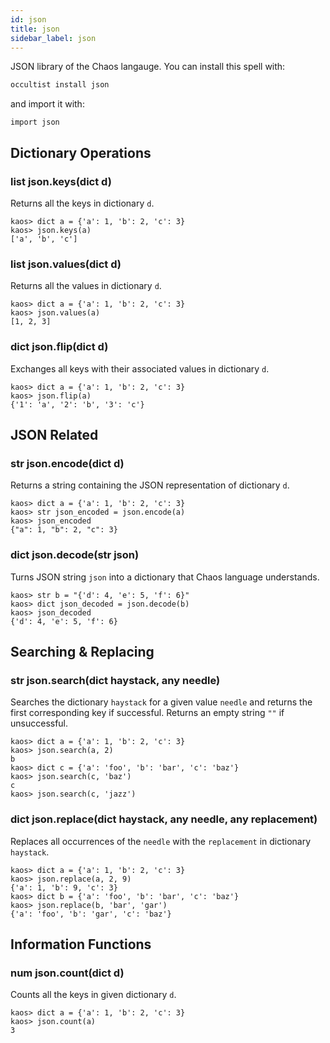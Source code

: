 ```yaml
---
id: json
title: json
sidebar_label: json
---
```


JSON library of the Chaos langauge. You can install this spell with:

```bash
occultist install json
```

and import it with:

```chaos
import json
```

## Dictionary Operations

### list json.keys(dict d)

Returns all the keys in dictionary `d`.

```chaos
kaos> dict a = {'a': 1, 'b': 2, 'c': 3}
kaos> json.keys(a)
['a', 'b', 'c']
```

### list json.values(dict d)

Returns all the values in dictionary `d`.

```chaos
kaos> dict a = {'a': 1, 'b': 2, 'c': 3}
kaos> json.values(a)
[1, 2, 3]
```

### dict json.flip(dict d)

Exchanges all keys with their associated values in dictionary `d`.

```chaos
kaos> dict a = {'a': 1, 'b': 2, 'c': 3}
kaos> json.flip(a)
{'1': 'a', '2': 'b', '3': 'c'}
```

## JSON Related

### str json.encode(dict d)

Returns a string containing the JSON representation of dictionary `d`.

```chaos
kaos> dict a = {'a': 1, 'b': 2, 'c': 3}
kaos> str json_encoded = json.encode(a)
kaos> json_encoded
{"a": 1, "b": 2, "c": 3}
```

### dict json.decode(str json)

Turns JSON string `json` into a dictionary that Chaos language understands.

```chaos
kaos> str b = "{'d': 4, 'e': 5, 'f': 6}"
kaos> dict json_decoded = json.decode(b)
kaos> json_decoded
{'d': 4, 'e': 5, 'f': 6}
```

## Searching & Replacing

### str json.search(dict haystack, any needle)

Searches the dictionary `haystack` for a given value `needle` and returns the first corresponding key if successful. Returns an empty string `""` if unsuccessful.

```chaos
kaos> dict a = {'a': 1, 'b': 2, 'c': 3}
kaos> json.search(a, 2)
b
kaos> dict c = {'a': 'foo', 'b': 'bar', 'c': 'baz'}
kaos> json.search(c, 'baz')
c
kaos> json.search(c, 'jazz')

```

### dict json.replace(dict haystack, any needle, any replacement)

Replaces all occurrences of the `needle` with the `replacement` in dictionary `haystack`.

```chaos
kaos> dict a = {'a': 1, 'b': 2, 'c': 3}
kaos> json.replace(a, 2, 9)
{'a': 1, 'b': 9, 'c': 3}
kaos> dict b = {'a': 'foo', 'b': 'bar', 'c': 'baz'}
kaos> json.replace(b, 'bar', 'gar')
{'a': 'foo', 'b': 'gar', 'c': 'baz'}
```

## Information Functions

### num json.count(dict d)

Counts all the keys in given dictionary `d`.

```chaos
kaos> dict a = {'a': 1, 'b': 2, 'c': 3}
kaos> json.count(a)
3
```
